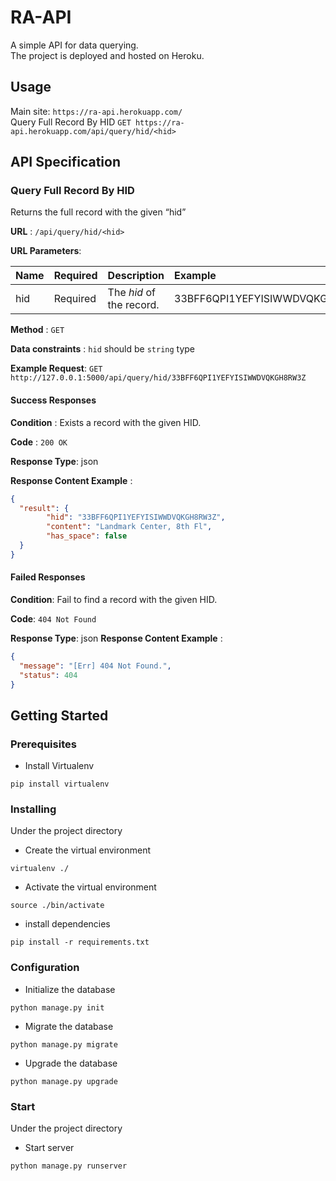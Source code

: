# RA-API

A simple API for data querying.  
The project is deployed and hosted on Heroku.

## Usage

Main site: `https://ra-api.herokuapp.com/`  
Query Full Record By HID `GET https://ra-api.herokuapp.com/api/query/hid/<hid>`  


## API Specification
### Query Full Record By HID

Returns the full record with the given “hid”

**URL** : `/api/query/hid/<hid>`

**URL Parameters**:  

| Name | Required | Description  | Example |
|:-----|:--------- |:----------- |:--------|
| hid  | Required | The *hid* of the record.|33BFF6QPI1YEFYISIWWDVQKGH8RW3Z|

**Method** : `GET`

**Data constraints** : `hid` should be `string` type

**Example Request**:
`GET http://127.0.0.1:5000/api/query/hid/33BFF6QPI1YEFYISIWWDVQKGH8RW3Z`

#### Success Responses

**Condition** : Exists a record with the given HID.

**Code** : `200 OK`

**Response Type**: json

**Response Content Example** :
```json
{
  "result": {
        "hid": "33BFF6QPI1YEFYISIWWDVQKGH8RW3Z",
        "content": "Landmark Center, 8th Fl",
        "has_space": false     
  }
}
```
#### Failed Responses

**Condition**: Fail to find a record with the given HID.

**Code**: `404 Not Found`

**Response Type**: json
**Response Content Example** :
```json
{
  "message": "[Err] 404 Not Found.", 
  "status": 404
}
```


## Getting Started
### Prerequisites  
* Install Virtualenv 
```commandline
pip install virtualenv
```

### Installing
Under the project directory
* Create the virtual environment
```commandline
virtualenv ./
```
* Activate the virtual environment
```commandline
source ./bin/activate
```
* install dependencies
```commandline
pip install -r requirements.txt
```

### Configuration
* Initialize the database
```commandline
python manage.py init
```
* Migrate the database
```commandline
python manage.py migrate
```
* Upgrade the database
```commandline
python manage.py upgrade
```

### Start
Under the project directory
* Start server
```commandline
python manage.py runserver
```



